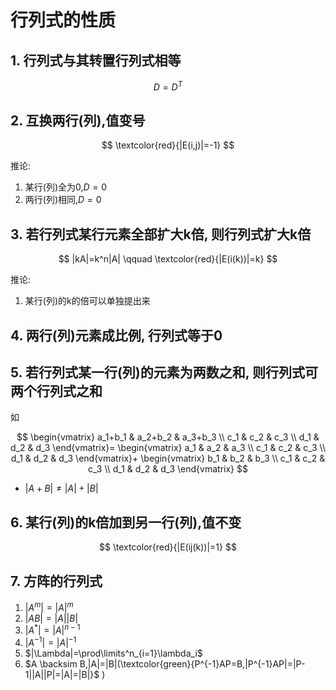 # 行列式的性质

## 1. 行列式与其转置行列式相等

$$
D=D^T
$$

## 2. 互换两行(列),值变号

$$
\textcolor{red}{|E(i,j)|=-1}
$$

推论:

1. 某行(列)全为0,$D=0$
2. 两行(列)相同,$D=0$

## 3. 若行列式某行元素全部扩大k倍, 则行列式扩大k倍

$$
|kA|=k^n|A| \qquad \textcolor{red}{|E(i(k))|=k}
$$

推论:

1. 某行(列)的k的倍可以单独提出来

## 4. 两行(列)元素成比例, 行列式等于0

## 5. 若行列式某一行(列)的元素为两数之和, 则行列式可两个行列式之和

如

$$
\begin{vmatrix}
	a_1+b_1 & a_2+b_2 & a_3+b_3 \\
	c_1 & c_2 & c_3 \\
	d_1 & d_2 & d_3
\end{vmatrix}=
\begin{vmatrix}
	a_1 & a_2 & a_3 \\
	c_1 & c_2 & c_3 \\
	d_1 & d_2 & d_3
\end{vmatrix}+
\begin{vmatrix}
	b_1 & b_2 & b_3 \\
	c_1 & c_2 & c_3 \\
	d_1 & d_2 & d_3
\end{vmatrix}
$$

- $|A+B| \not = |A|+|B|$

## 6. 某行(列)的k倍加到另一行(列),值不变

$$
\textcolor{red}{|E(ij(k))|=1}
$$

## 7. 方阵的行列式

1. $|A^m|=|A|^m$
2. $|AB|=|A||B|$
3. $|A^*|=|A|^{n-1}$
4. $|A^{-1}|=|A|^{-1}$
5. $|\Lambda|=\prod\limits^n_{i=1}\lambda_i$
6. $A \backsim B,|A|=|B|(\textcolor{green}{P^{-1}AP=B,|P^{-1}AP|=|P-1||A||P|=|A|=|B|}$ )
